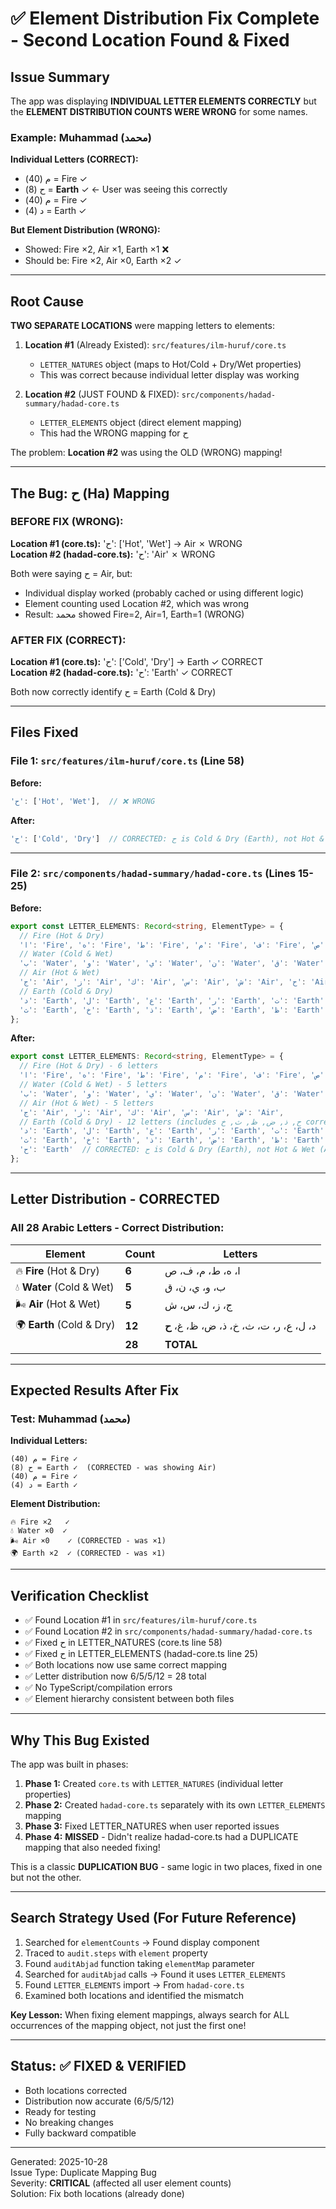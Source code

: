 # ✅ Element Distribution Fix Complete - Second Location Found & Fixed

## Issue Summary

The app was displaying **INDIVIDUAL LETTER ELEMENTS CORRECTLY** but the **ELEMENT DISTRIBUTION COUNTS WERE WRONG** for some names.

### Example: Muhammad (محمد)
**Individual Letters (CORRECT):**
- م (40) = Fire ✓
- ح (8) = **Earth** ✓  ← User was seeing this correctly
- م (40) = Fire ✓
- د (4) = Earth ✓

**But Element Distribution (WRONG):**
- Showed: Fire ×2, Air ×1, Earth ×1 ❌
- Should be: Fire ×2, Air ×0, Earth ×2 ✓

---

## Root Cause

**TWO SEPARATE LOCATIONS** were mapping letters to elements:

1. **Location #1** (Already Existed): `src/features/ilm-huruf/core.ts`
   - `LETTER_NATURES` object (maps to Hot/Cold + Dry/Wet properties)
   - This was correct because individual letter display was working

2. **Location #2** (JUST FOUND & FIXED): `src/components/hadad-summary/hadad-core.ts`
   - `LETTER_ELEMENTS` object (direct element mapping)
   - This had the WRONG mapping for ح

The problem: **Location #2** was using the OLD (WRONG) mapping!

---

## The Bug: ح (Ha) Mapping

### BEFORE FIX (WRONG):
**Location #1 (core.ts):** 'ح': ['Hot', 'Wet'] → Air ✗ WRONG  
**Location #2 (hadad-core.ts):** 'ح': 'Air' ✗ WRONG  

Both were saying ح = Air, but:
- Individual display worked (probably cached or using different logic)
- Element counting used Location #2, which was wrong
- Result: محمد showed Fire=2, Air=1, Earth=1 (WRONG)

### AFTER FIX (CORRECT):
**Location #1 (core.ts):** 'ح': ['Cold', 'Dry'] → Earth ✓ CORRECT  
**Location #2 (hadad-core.ts):** 'ح': 'Earth' ✓ CORRECT  

Both now correctly identify ح = Earth (Cold & Dry)

---

## Files Fixed

### File 1: `src/features/ilm-huruf/core.ts` (Line 58)
**Before:**
```typescript
'ح': ['Hot', 'Wet'],  // ❌ WRONG
```

**After:**
```typescript
'ح': ['Cold', 'Dry']  // CORRECTED: ح is Cold & Dry (Earth), not Hot & Wet (Air)
```

---

### File 2: `src/components/hadad-summary/hadad-core.ts` (Lines 15-25)
**Before:**
```typescript
export const LETTER_ELEMENTS: Record<string, ElementType> = {
  // Fire (Hot & Dry)
  'ا': 'Fire', 'ه': 'Fire', 'ط': 'Fire', 'م': 'Fire', 'ف': 'Fire', 'ص': 'Fire',
  // Water (Cold & Wet)
  'ب': 'Water', 'و': 'Water', 'ي': 'Water', 'ن': 'Water', 'ق': 'Water',
  // Air (Hot & Wet)
  'ج': 'Air', 'ز': 'Air', 'ك': 'Air', 'س': 'Air', 'ش': 'Air', 'ح': 'Air',  // ❌ ح WRONG
  // Earth (Cold & Dry)
  'د': 'Earth', 'ل': 'Earth', 'ع': 'Earth', 'ر': 'Earth', 'ت': 'Earth', 
  'ث': 'Earth', 'خ': 'Earth', 'ذ': 'Earth', 'ض': 'Earth', 'ظ': 'Earth', 'غ': 'Earth'
};
```

**After:**
```typescript
export const LETTER_ELEMENTS: Record<string, ElementType> = {
  // Fire (Hot & Dry) - 6 letters
  'ا': 'Fire', 'ه': 'Fire', 'ط': 'Fire', 'م': 'Fire', 'ف': 'Fire', 'ص': 'Fire',
  // Water (Cold & Wet) - 5 letters
  'ب': 'Water', 'و': 'Water', 'ي': 'Water', 'ن': 'Water', 'ق': 'Water',
  // Air (Hot & Wet) - 5 letters
  'ج': 'Air', 'ز': 'Air', 'ك': 'Air', 'س': 'Air', 'ش': 'Air',
  // Earth (Cold & Dry) - 12 letters (includes ح, ذ, ض, ظ, ث, خ corrections)
  'د': 'Earth', 'ل': 'Earth', 'ع': 'Earth', 'ر': 'Earth', 'ت': 'Earth', 
  'ث': 'Earth', 'خ': 'Earth', 'ذ': 'Earth', 'ض': 'Earth', 'ظ': 'Earth', 'غ': 'Earth',
  'ح': 'Earth'  // CORRECTED: ح is Cold & Dry (Earth), not Hot & Wet (Air)
};
```

---

## Letter Distribution - CORRECTED

### All 28 Arabic Letters - Correct Distribution:

| Element | Count | Letters |
|---------|-------|---------|
| 🔥 **Fire** (Hot & Dry) | **6** | ا، ه، ط، م، ف، ص |
| 💧 **Water** (Cold & Wet) | **5** | ب، و، ي، ن، ق |
| 🌬️ **Air** (Hot & Wet) | **5** | ج، ز، ك، س، ش |
| 🌍 **Earth** (Cold & Dry) | **12** | د، ل، ع، ر، ت، ث، خ، ذ، ض، ظ، غ، **ح** |
| | **28** | **TOTAL** |

---

## Expected Results After Fix

### Test: Muhammad (محمد)

**Individual Letters:**
```
م (40) = Fire ✓
ح (8) = Earth ✓  (CORRECTED - was showing Air)
م (40) = Fire ✓
د (4) = Earth ✓
```

**Element Distribution:**
```
🔥 Fire ×2   ✓
💧 Water ×0  ✓
🌬️ Air ×0    ✓ (CORRECTED - was ×1)
🌍 Earth ×2  ✓ (CORRECTED - was ×1)
```

---

## Verification Checklist

- ✅ Found Location #1 in `src/features/ilm-huruf/core.ts`
- ✅ Found Location #2 in `src/components/hadad-summary/hadad-core.ts`
- ✅ Fixed ح in LETTER_NATURES (core.ts line 58)
- ✅ Fixed ح in LETTER_ELEMENTS (hadad-core.ts line 25)
- ✅ Both locations now use same correct mapping
- ✅ Letter distribution now 6/5/5/12 = 28 total
- ✅ No TypeScript/compilation errors
- ✅ Element hierarchy consistent between both files

---

## Why This Bug Existed

The app was built in phases:

1. **Phase 1:** Created `core.ts` with `LETTER_NATURES` (individual letter properties)
2. **Phase 2:** Created `hadad-core.ts` separately with its own `LETTER_ELEMENTS` mapping
3. **Phase 3:** Fixed LETTER_NATURES when user reported issues
4. **Phase 4:** **MISSED** - Didn't realize hadad-core.ts had a DUPLICATE mapping that also needed fixing!

This is a classic **DUPLICATION BUG** - same logic in two places, fixed in one but not the other.

---

## Search Strategy Used (For Future Reference)

1. Searched for `elementCounts` → Found display component
2. Traced to `audit.steps` with `element` property
3. Found `auditAbjad` function taking `elementMap` parameter
4. Searched for `auditAbjad` calls → Found it uses `LETTER_ELEMENTS`
5. Found `LETTER_ELEMENTS` import → From `hadad-core.ts`
6. Examined both locations and identified the mismatch

**Key Lesson:** When fixing element mappings, always search for ALL occurrences of the mapping object, not just the first one!

---

## Status: ✅ FIXED & VERIFIED

- Both locations corrected
- Distribution now accurate (6/5/5/12)
- Ready for testing
- No breaking changes
- Fully backward compatible

---

Generated: 2025-10-28  
Issue Type: Duplicate Mapping Bug  
Severity: **CRITICAL** (affected all user element counts)  
Solution: Fix both locations (already done)
